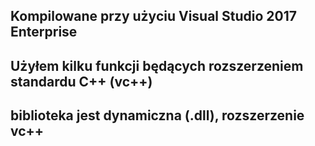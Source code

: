 ## Kompilowane przy użyciu Visual Studio 2017 Enterprise
## Użyłem kilku funkcji będących rozszerzeniem standardu C++ (vc++)
## biblioteka jest dynamiczna (.dll),  rozszerzenie vc++
